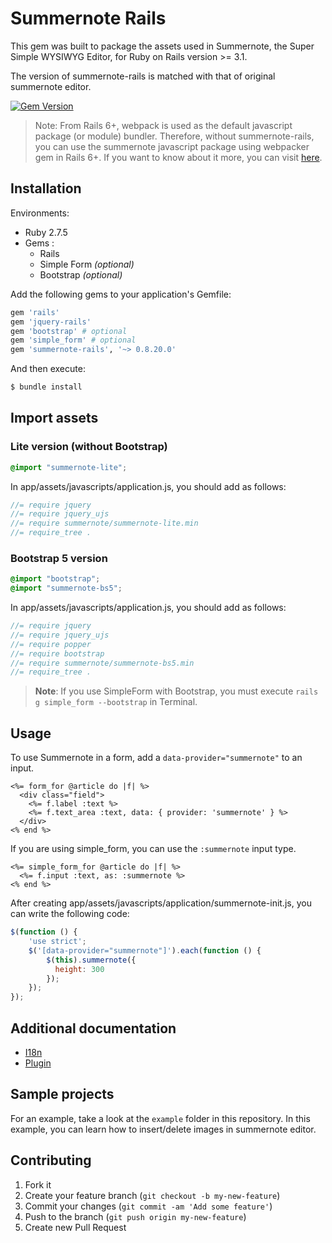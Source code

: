 # Summernote Rails

This gem was built to package the assets used in Summernote, the Super Simple WYSIWYG Editor, for Ruby on Rails version >= 3.1.

The version of summernote-rails is matched with that of original summernote editor.

[![Gem Version](https://badge.fury.io/rb/summernote-rails.svg)](https://badge.fury.io/rb/summernote-rails)

> Note: From Rails 6+, webpack is used as the default javascript package (or module) bundler. Therefore, without summernote-rails, you can use the summernote javascript package using webpacker gem in Rails 6+. If you want to know about it more, you can visit [here](https://github.com/luciuschoi/welcome_rails6/tree/features/summernote#5-summernote).

## Installation

Environments:
- Ruby 2.7.5
- Gems :
  - Rails
  - Simple Form *(optional)*
  - Bootstrap *(optional)*

Add the following gems to your application's Gemfile:

```ruby
gem 'rails'
gem 'jquery-rails'
gem 'bootstrap' # optional
gem 'simple_form' # optional
gem 'summernote-rails', '~> 0.8.20.0'
```

And then execute:

```bash
$ bundle install
```

## Import assets

### Lite version (without Bootstrap)

```scss
@import "summernote-lite";
```

In app/assets/javascripts/application.js, you should add as follows:

```javascript
//= require jquery
//= require jquery_ujs
//= require summernote/summernote-lite.min
//= require_tree .
```

### Bootstrap 5 version

```scss
@import "bootstrap";
@import "summernote-bs5";
```

In app/assets/javascripts/application.js, you should add as follows:

```javascript
//= require jquery
//= require jquery_ujs
//= require popper
//= require bootstrap
//= require summernote/summernote-bs5.min
//= require_tree .
```

> **Note**: If you use SimpleForm with Bootstrap, you must execute `rails g simple_form --bootstrap` in Terminal.

## Usage

To use Summernote in a form, add a `data-provider="summernote"` to an input.

```erb
<%= form_for @article do |f| %>
  <div class="field">
    <%= f.label :text %>
    <%= f.text_area :text, data: { provider: 'summernote' } %>
  </div>
<% end %>
```

If you are using simple_form, you can use the `:summernote` input type.

```erb
<%= simple_form_for @article do |f| %>
  <%= f.input :text, as: :summernote %>
<% end %>
```

After creating app/assets/javascripts/application/summernote-init.js, you can write the following code:

```javascript
$(function () {
    'use strict';
    $('[data-provider="summernote"]').each(function () {
        $(this).summernote({
          height: 300
        });
    });
});
```

## Additional documentation

- [I18n](docs/i18n.md)
- [Plugin](docs/plugin.md)

## Sample projects

For an example, take a look at the `example` folder in this repository.
In this example, you can learn how to insert/delete images in summernote editor.

## Contributing

1. Fork it
2. Create your feature branch (`git checkout -b my-new-feature`)
3. Commit your changes (`git commit -am 'Add some feature'`)
4. Push to the branch (`git push origin my-new-feature`)
5. Create new Pull Request
